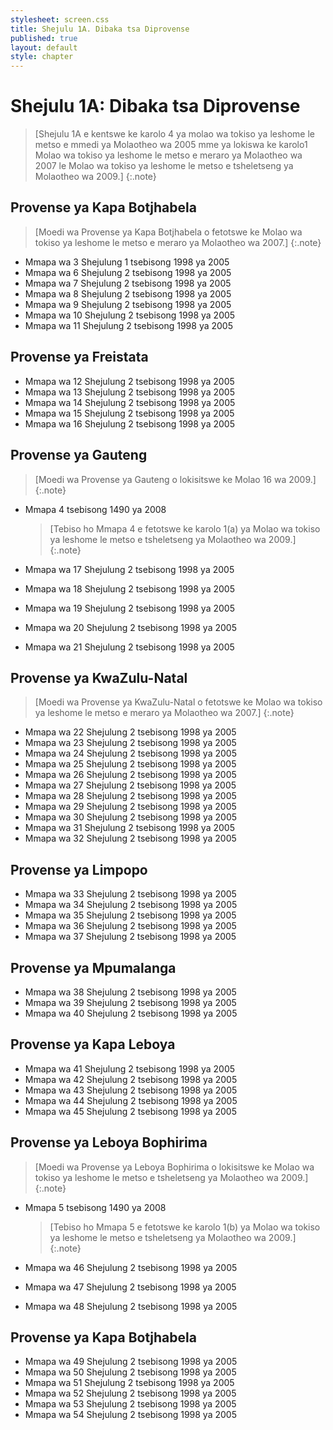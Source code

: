 ```yaml
---
stylesheet: screen.css
title: Shejulu 1A. Dibaka tsa Diprovense
published: true
layout: default
style: chapter
---
```


# Shejulu 1A: Dibaka tsa Diprovense

> [Shejulu 1A e kentswe ke karolo 4 ya molao wa tokiso ya leshome le metso e mmedi ya Molaotheo wa 2005 mme ya lokiswa ke karolo1 Molao wa tokiso ya leshome le metso e meraro ya Molaotheo wa 2007 le Molao wa tokiso ya leshome le metso e tsheletseng ya Molaotheo wa 2009.]
{:.note}

## Provense ya Kapa Botjhabela

> [Moedi wa Provense ya Kapa Botjhabela o fetotswe ke Molao wa tokiso ya leshome le metso e meraro ya Molaotheo wa 2007.]
{:.note}

*	Mmapa wa 3 Shejulung 1 tsebisong 1998 ya 2005
*	Mmapa wa 6 Shejulung 2 tsebisong 1998 ya 2005
*	Mmapa wa 7 Shejulung 2 tsebisong 1998 ya 2005
*	Mmapa wa 8 Shejulung 2 tsebisong 1998 ya 2005
*	Mmapa wa 9 Shejulung 2 tsebisong 1998 ya 2005
*	Mmapa wa 10 Shejulung 2 tsebisong 1998 ya 2005
*	Mmapa wa 11 Shejulung 2 tsebisong 1998 ya 2005

## Provense ya Freistata

*	Mmapa wa 12 Shejulung 2 tsebisong 1998 ya 2005
*	Mmapa wa 13 Shejulung 2 tsebisong 1998 ya 2005
*	Mmapa wa 14 Shejulung 2 tsebisong 1998 ya 2005
*	Mmapa wa 15 Shejulung 2 tsebisong 1998 ya 2005
*	Mmapa wa 16 Shejulung 2 tsebisong 1998 ya 2005

## Provense ya Gauteng

> [Moedi wa Provense ya Gauteng o lokisitswe ke Molao 16 wa 2009.]
{:.note}

*	Mmapa 4 tsebisong 1490 ya 2008

	> [Tebiso ho Mmapa 4 e fetotswe ke karolo 1(a) ya Molao wa tokiso ya leshome le metso e tsheletseng ya Molaotheo wa 2009.]
	{:.note}

*	Mmapa wa 17 Shejulung 2 tsebisong 1998 ya 2005
*	Mmapa wa 18 Shejulung 2 tsebisong 1998 ya 2005
*	Mmapa wa 19 Shejulung 2 tsebisong 1998 ya 2005
*	Mmapa wa 20 Shejulung 2 tsebisong 1998 ya 2005
*	Mmapa wa 21 Shejulung 2 tsebisong 1998 ya 2005

## Provense ya KwaZulu-Natal

> [Moedi wa Provense ya KwaZulu-Natal o fetotswe ke Molao wa tokiso ya leshome le metso e meraro ya Molaotheo wa 2007.]
{:.note}

*	Mmapa wa 22 Shejulung 2 tsebisong 1998 ya 2005
*	Mmapa wa 23 Shejulung 2 tsebisong 1998 ya 2005
*	Mmapa wa 24 Shejulung 2 tsebisong 1998 ya 2005
*	Mmapa wa 25 Shejulung 2 tsebisong 1998 ya 2005
*	Mmapa wa 26 Shejulung 2 tsebisong 1998 ya 2005
*	Mmapa wa 27 Shejulung 2 tsebisong 1998 ya 2005
*	Mmapa wa 28 Shejulung 2 tsebisong 1998 ya 2005
*	Mmapa wa 29 Shejulung 2 tsebisong 1998 ya 2005
*	Mmapa wa 30 Shejulung 2 tsebisong 1998 ya 2005
*	Mmapa wa 31 Shejulung 2 tsebisong 1998 ya 2005
*	Mmapa wa 32 Shejulung 2 tsebisong 1998 ya 2005

## Provense ya Limpopo

*	Mmapa wa 33 Shejulung 2 tsebisong 1998 ya 2005
*	Mmapa wa 34 Shejulung 2 tsebisong 1998 ya 2005
*	Mmapa wa 35 Shejulung 2 tsebisong 1998 ya 2005
*	Mmapa wa 36 Shejulung 2 tsebisong 1998 ya 2005
*	Mmapa wa 37 Shejulung 2 tsebisong 1998 ya 2005

## Provense ya Mpumalanga

*	Mmapa wa 38 Shejulung 2 tsebisong 1998 ya 2005
*	Mmapa wa 39 Shejulung 2 tsebisong 1998 ya 2005
*	Mmapa wa 40 Shejulung 2 tsebisong 1998 ya 2005

## Provense ya Kapa Leboya

*	Mmapa wa 41 Shejulung 2 tsebisong 1998 ya 2005
*	Mmapa wa 42 Shejulung 2 tsebisong 1998 ya 2005
*	Mmapa wa 43 Shejulung 2 tsebisong 1998 ya 2005
*	Mmapa wa 44 Shejulung 2 tsebisong 1998 ya 2005
*	Mmapa wa 45 Shejulung 2 tsebisong 1998 ya 2005

## Provense ya Leboya Bophirima

> [Moedi wa Provense ya Leboya Bophirima o lokisitswe ke Molao wa tokiso ya leshome le metso e tsheletseng ya Molaotheo wa 2009.]
{:.note}

*	Mmapa 5 tsebisong 1490 ya 2008

	> [Tebiso ho Mmapa 5 e fetotswe ke karolo 1(b) ya Molao wa tokiso ya leshome le metso e tsheletseng ya Molaotheo wa 2009.]
	{:.note}

*	Mmapa wa 46 Shejulung 2 tsebisong 1998 ya 2005
*	Mmapa wa 47 Shejulung 2 tsebisong 1998 ya 2005
*	Mmapa wa 48 Shejulung 2 tsebisong 1998 ya 2005

## Provense ya Kapa Botjhabela

*	Mmapa wa 49 Shejulung 2 tsebisong 1998 ya 2005
*	Mmapa wa 50 Shejulung 2 tsebisong 1998 ya 2005
*	Mmapa wa 51 Shejulung 2 tsebisong 1998 ya 2005
*	Mmapa wa 52 Shejulung 2 tsebisong 1998 ya 2005
*	Mmapa wa 53 Shejulung 2 tsebisong 1998 ya 2005
*	Mmapa wa 54 Shejulung 2 tsebisong 1998 ya 2005
